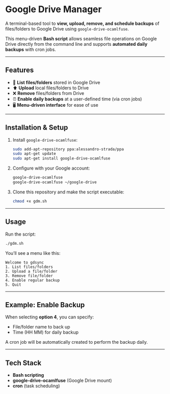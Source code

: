 # Google Drive Manager

A terminal-based tool to **view, upload, remove, and schedule backups** of files/folders to Google Drive using `google-drive-ocamlfuse`.

This menu-driven **Bash script** allows seamless file operations on Google Drive directly from the command line and supports **automated daily backups** with cron jobs.

---

## Features

* 📂 **List files/folders** stored in Google Drive
* ⬆️ **Upload** local files/folders to Drive
* ❌ **Remove** files/folders from Drive
* ⏰ **Enable daily backups** at a user-defined time (via cron jobs)
* 🖥️ **Menu-driven interface** for ease of use

---

## Installation & Setup

1. Install `google-drive-ocamlfuse`:

   ```bash
   sudo add-apt-repository ppa:alessandro-strada/ppa
   sudo apt-get update
   sudo apt-get install google-drive-ocamlfuse
   ```

2. Configure with your Google account:

   ```bash
   google-drive-ocamlfuse
   google-drive-ocamlfuse ~/google-drive
   ```

3. Clone this repository and make the script executable:

   ```bash
   chmod +x gdm.sh
   ```

---

## Usage

Run the script:

```bash
./gdm.sh
```

You’ll see a menu like this:

```
Welcome to gdsync
1. List files/folders
2. Upload a file/folder
3. Remove file/folder
4. Enable regular backup
5. Quit
```

---

## Example: Enable Backup

When selecting **option 4**, you can specify:

* File/folder name to back up
* Time (HH MM) for daily backup

A cron job will be automatically created to perform the backup daily.

---

## Tech Stack

* **Bash scripting**
* **google-drive-ocamlfuse** (Google Drive mount)
* **cron** (task scheduling)

